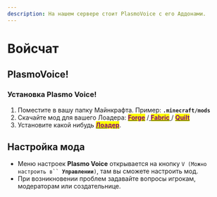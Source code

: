 ```yaml
---
description: На нашем сервере стоит PlasmoVoice с его Аддонами.
---
```


# Войсчат

## PlasmoVoice!

### Установка Plasmo Voice!

1. Поместите в вашу папку Майнкрафта. Пример: **`.minecraft/mods`**
2. Скачайте мод для вашего Лоадера: [<mark style="color:purple;">**Forge**</mark>](https://modrinth.com/plugin/plasmo-voice/changelog?g=1.19.3\&l=forge) /[ <mark style="color:purple;">**Fabric**</mark>](https://modrinth.com/plugin/plasmo-voice/changelog?l=fabric\&g=1.19.3)[ ](https://modrinth.com/mod/replaymod/changelog?l=fabric\&g=1.19.3)/ [<mark style="color:purple;">**Quilt**</mark>](https://modrinth.com/plugin/plasmo-voice/changelog?l=fabric\&g=1.19.3)
3. Установите какой нибудь [<mark style="color:purple;">**Лоадер**</mark>](../dopolnitelnye-mody/start-moddinga.md).

## Настройка мода

* Меню настроек **Plasmo Voice** открывается на кнопку `V (Можно настроить в`` `**`Управлении`**`)`, там вы сможете настроить мод.
* При возникновении проблем задавайте вопросы игрокам, модераторам или создательнице.
